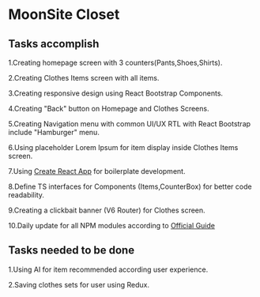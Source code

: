 # MoonSite Closet


## Tasks accomplish

1.Creating homepage screen with 3 counters(Pants,Shoes,Shirts).

2.Creating Clothes Items screen with all items.

3.Creating responsive design using React Bootstrap Components.

4.Creating "Back" button on Homepage and Clothes Screens.

5.Creating Navigation menu with common UI/UX RTL with React Bootstrap include "Hamburger" menu.

6.Using placeholder Lorem Ipsum for item display inside Clothes Items screen.

7.Using [Create React App](https://github.com/facebook/create-react-app) for boilerplate development.

8.Define TS interfaces for Components (Items,CounterBox) for better code readability.

9.Creating a clickbait banner (V6 Router) for Clothes screen.

10.Daily update for all NPM modules according to [Official Guide](https://nodejs.dev/en/learn/update-all-the-nodejs-dependencies-to-their-latest-version/) 

## Tasks needed to be done

1.Using AI for item recommended according user experience.

2.Saving clothes sets for user using Redux.
